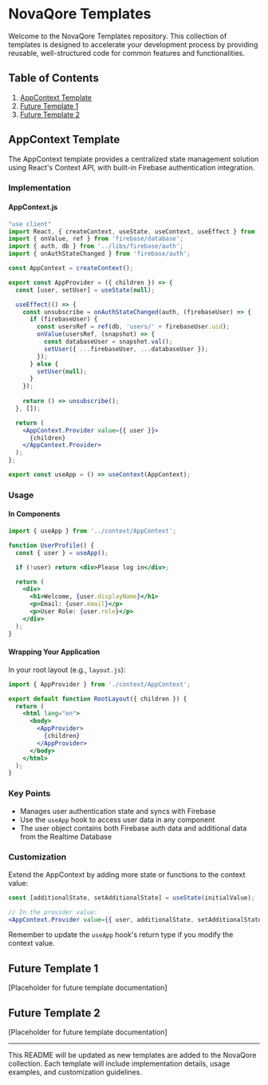 # NovaQore Templates

Welcome to the NovaQore Templates repository. This collection of templates is designed to accelerate your development process by providing reusable, well-structured code for common features and functionalities.

## Table of Contents

1. [AppContext Template](#appcontext-template)
2. [Future Template 1](#future-template-1)
3. [Future Template 2](#future-template-2)

## AppContext Template

The AppContext template provides a centralized state management solution using React's Context API, with built-in Firebase authentication integration.

### Implementation

#### AppContext.js

```jsx
"use client"
import React, { createContext, useState, useContext, useEffect } from 'react';
import { onValue, ref } from 'firebase/database';
import { auth, db } from '../libs/firebase/auth';
import { onAuthStateChanged } from 'firebase/auth';

const AppContext = createContext();

export const AppProvider = ({ children }) => {
  const [user, setUser] = useState(null);

  useEffect(() => {
    const unsubscribe = onAuthStateChanged(auth, (firebaseUser) => {
      if (firebaseUser) {
        const usersRef = ref(db, 'users/' + firebaseUser.uid);
        onValue(usersRef, (snapshot) => {
          const databaseUser = snapshot.val();
          setUser({ ...firebaseUser, ...databaseUser });
        });
      } else {
        setUser(null);
      }
    });
    
    return () => unsubscribe();
  }, []);

  return (
    <AppContext.Provider value={{ user }}>
      {children}
    </AppContext.Provider>
  );
};

export const useApp = () => useContext(AppContext);
```

### Usage

#### In Components

```jsx
import { useApp } from '../context/AppContext';

function UserProfile() {
  const { user } = useApp();

  if (!user) return <div>Please log in</div>;

  return (
    <div>
      <h1>Welcome, {user.displayName}</h1>
      <p>Email: {user.email}</p>
      <p>User Role: {user.role}</p>
    </div>
  );
}
```

#### Wrapping Your Application

In your root layout (e.g., `layout.js`):

```jsx
import { AppProvider } from './context/AppContext';

export default function RootLayout({ children }) {
  return (
    <html lang="en">
      <body>
        <AppProvider>
          {children}
        </AppProvider>
      </body>
    </html>
  );
}
```

### Key Points

- Manages user authentication state and syncs with Firebase
- Use the `useApp` hook to access user data in any component
- The user object contains both Firebase auth data and additional data from the Realtime Database

### Customization

Extend the AppContext by adding more state or functions to the context value:

```jsx
const [additionalState, setAdditionalState] = useState(initialValue);

// In the provider value:
<AppContext.Provider value={{ user, additionalState, setAdditionalState }}>
```

Remember to update the `useApp` hook's return type if you modify the context value.

## Future Template 1

[Placeholder for future template documentation]

## Future Template 2

[Placeholder for future template documentation]

---

This README will be updated as new templates are added to the NovaQore collection. Each template will include implementation details, usage examples, and customization guidelines.
